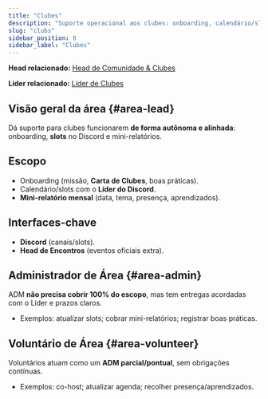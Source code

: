 ```yaml
---
title: "Clubes"
description: "Suporte operacional aos clubes: onboarding, calendário/slots e mini-relatórios."
slug: "clubs"
sidebar_position: 8
sidebar_label: "Clubes"
---
```


**Head relacionado:** [Head de Comunidade & Clubes](/notes/projects/speakup-community/org/heads#head-community-clubs)

**Líder relacionado:** [Líder de Clubes](/notes/projects/speakup-community/org/area-leads#clubs)

## Visão geral da área {#area-lead}

Dá suporte para clubes funcionarem **de forma autônoma e alinhada**: onboarding, **slots** no Discord e mini-relatórios.

## Escopo

- Onboarding (missão, **Carta de Clubes**, boas práticas).
- Calendário/slots com o **Líder do Discord**.
- **Mini-relatório mensal** (data, tema, presença, aprendizados).

## Interfaces-chave

- **Discord** (canais/slots).
- **Head de Encontros** (eventos oficiais extra).

## Administrador de Área {#area-admin}

ADM **não precisa cobrir 100% do escopo**, mas tem entregas acordadas com o Líder e prazos claros.

- Exemplos: atualizar slots; cobrar mini-relatórios; registrar boas práticas.

## Voluntário de Área {#area-volunteer}

Voluntários atuam como um **ADM parcial/pontual**, sem obrigações contínuas.

- Exemplos: co-host; atualizar agenda; recolher presença/aprendizados.
